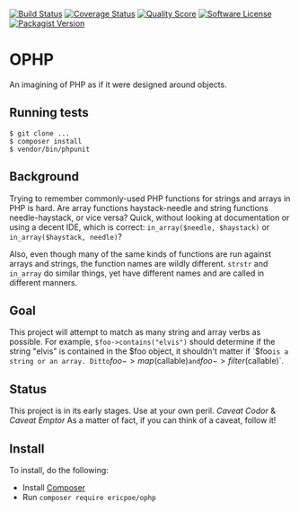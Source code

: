 [![Build Status](https://img.shields.io/travis/ericpoe/ophp/master.svg?style=flat-square)](https://travis-ci.org/ericpoe/ophp)
[![Coverage Status](https://img.shields.io/scrutinizer/coverage/g/ericpoe/ophp.svg?style=flat-square)](https://scrutinizer-ci.com/g/ericpoe/ophp/code-structure)
[![Quality Score](https://img.shields.io/scrutinizer/g/ericpoe/ophp.svg?style=flat-square)](https://scrutinizer-ci.com/g/ericpoe/ophp)
[![Software License](https://img.shields.io/badge/license-MIT-brightgreen.svg?style=flat-square)](LICENSE)
[![Packagist Version](https://img.shields.io/packagist/v/ericpoe/ophp.svg?style=flat-square)](https://packagist.org/packages/ericpoe/ophp)

# OPHP
An imagining of PHP as if it were designed around objects.

## Running tests

    $ git clone ...
    $ composer install
    $ vendor/bin/phpunit

## Background
Trying to remember commonly-used PHP functions for strings and arrays in PHP is hard. Are array functions
haystack-needle and string functions needle-haystack, or vice versa? Quick, without looking at documentation or using
a decent IDE, which is correct: `in_array($needle, $haystack)` or `in_array($haystack, needle)`?

Also, even though many of the same kinds of functions are run against arrays and strings, the function names are
wildly different. `strstr` and `in_array` do similar things, yet have different names and are called in
different manners.

## Goal
This project will attempt to match as many string and array verbs as possible. For example, `$foo->contains("elvis")`
should determine if the string "elvis" is contained in the $foo object, it shouldn't matter if `$foo` is a string or
an array. Ditto `$foo->map($callable)` and `$foo->filter($callable)`.

## Status
This project is in its early stages. Use at your own peril. _Caveat Codor_ & _Caveat Emptor_ As a matter of fact, if
you can think of a caveat, follow it!

## Install
To install, do the following:
* Install [Composer](http://getcomposer.org)
* Run `composer require ericpoe/ophp`
